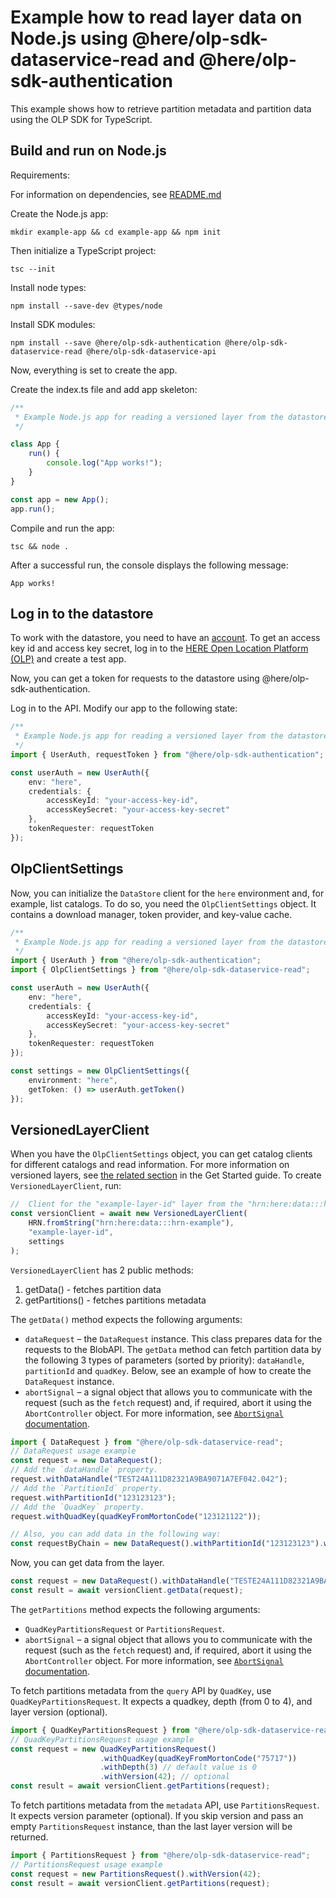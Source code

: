 # Example how to read layer data on Node.js using @here/olp-sdk-dataservice-read and @here/olp-sdk-authentication

This example shows how to retrieve partition metadata and partition data using the OLP SDK for TypeScript.

## Build and run on Node.js

Requirements:

For information on dependencies, see [README.md](../../README.md#Dependencies)

Create the Node.js app:

```shell
mkdir example-app && cd example-app && npm init
```

Then initialize a TypeScript project:

```shell
tsc --init
```

Install node types:

```shell
npm install --save-dev @types/node
```

Install SDK modules:

```shell
npm install --save @here/olp-sdk-authentication @here/olp-sdk-dataservice-read @here/olp-sdk-dataservice-api
```

Now, everything is set to create the app.

Create the index.ts file and add app skeleton:

```typescript
/**
 * Example Node.js app for reading a versioned layer from the datastore
 */

class App {
    run() {
        console.log("App works!");
    }
}

const app = new App();
app.run();
```

Compile and run the app:

```shell
tsc && node .
```

After a successful run, the console displays the following message:

```shell
App works!
```

## Log in to the datastore

To work with the datastore, you need to have an [account](https://account.here.com).
To get an access key id and access key secret, log in to the [HERE Open Location Platform (OLP)](https://platform.here.com/admin/apps) and create a test app.

Now, you can get a token for requests to the datastore using @here/olp-sdk-authentication.

Log in to the API. Modify our app to the following state:

```typescript
/**
 * Example Node.js app for reading a versioned layer from the datastore
 */
import { UserAuth, requestToken } from "@here/olp-sdk-authentication";

const userAuth = new UserAuth({
    env: "here",
    credentials: {
        accessKeyId: "your-access-key-id",
        accessKeySecret: "your-access-key-secret"
    },
    tokenRequester: requestToken
});

```

## OlpClientSettings

Now, you can initialize the `DataStore` client for the `here` environment and, for example, list catalogs.
To do so, you need the `OlpClientSettings` object. It contains a download manager, token provider, and key-value cache.

```typescript
/**
 * Example Node.js app for reading a versioned layer from the datastore
 */
import { UserAuth } from "@here/olp-sdk-authentication";
import { OlpClientSettings } from "@here/olp-sdk-dataservice-read";

const userAuth = new UserAuth({
    env: "here",
    credentials: {
        accessKeyId: "your-access-key-id",
        accessKeySecret: "your-access-key-secret"
    },
    tokenRequester: requestToken
});

const settings = new OlpClientSettings({
    environment: "here",
    getToken: () => userAuth.getToken()
});

```

## VersionedLayerClient

When you have  the `OlpClientSettings` object, you can get catalog clients for different catalogs and read information.
For more information on versioned layers, see [the related section](https://developer.here.com/olp/documentation/get-started/dev_guide/shared_content/topics/olp/concepts/layers.html#versioned-layers) in the Get Started guide.
To create `VersionedLayerClient`, run:

```typescript
//  Client for the "example-layer-id" layer from the "hrn:here:data:::hrn-example" catalog
const versionClient = await new VersionedLayerClient(
    HRN.fromString("hrn:here:data:::hrn-example"),
    "example-layer-id",
    settings
);
```

`VersionedLayerClient` has 2 public methods:

1. getData() - fetches partition data
2. getPartitions() - fetches partitions metadata

The `getData()` method expects the following arguments:

* `dataRequest` &ndash; the `DataRequest` instanсe. This class prepares data for the requests to the BlobAPI. The `getData` method can fetch partition data by the following 3 types of parameters (sorted by priority): `dataHandle`, `partitionId` and `quadKey`. Below, see an example of how to create the `DataRequest` instanсe.
* `abortSignal` &ndash; a signal object that allows you to communicate with the request (such as the `fetch` request) and, if required, abort it  using the `AbortController` object. For more information, see [`AbortSignal` documentation](https://developer.mozilla.org/en-US/docs/Web/API/AbortSignal).

```typescript
import { DataRequest } from "@here/olp-sdk-dataservice-read";
// DataRequest usage example
const request = new DataRequest();
// Add the `dataHandle` property.
request.withDataHandle("TEST24A111D82321A9BA9071A7EF042.042");
// Add the `PartitionId` property.
request.withPartitionId("123123123");
// Add the `QuadKey` property.
request.withQuadKey(quadKeyFromMortonCode("123121122"));

// Also, you can add data in the following way:
const requestByChain = new DataRequest().withPartitionId("123123123").withQuadKey(quadKeyFromMortonCode("123121122"));
```

Now, you can get data from the layer.

```typescript
const request = new DataRequest().withDataHandle("TESTE24A111D82321A9BA9071A7EF042.042");
const result = await versionClient.getData(request);
```

The `getPartitions` method expects the following arguments:

* `QuadKeyPartitionsRequest` or `PartitionsRequest`.
* `abortSignal` &ndash; a signal object that allows you to communicate with the request (such as the `fetch` request) and, if required, abort it  using the `AbortController` object. For more information, see [`AbortSignal` documentation](https://developer.mozilla.org/en-US/docs/Web/API/AbortSignal).

To fetch partitions metadata from the `query` API by `QuadKey`, use `QuadKeyPartitionsRequest`. It expects a quadkey, depth (from 0 to 4), and layer version (optional).

```typescript
import { QuadKeyPartitionsRequest } from "@here/olp-sdk-dataservice-read";
// QuadKeyPartitionsRequest usage example
const request = new QuadKeyPartitionsRequest()
                    .withQuadKey(quadKeyFromMortonCode("75717"))
                    .withDepth(3) // default value is 0
                    .withVersion(42); // optional
const result = await versionClient.getPartitions(request);
```

To fetch partitions metadata from the `metadata` API, use `PartitionsRequest`. It expects version parameter (optional). If you skip version and pass an empty `PartitionsRequest` instanсe, than the last layer version will be returned.

```typescript
import { PartitionsRequest } from "@here/olp-sdk-dataservice-read";
// PartitionsRequest usage example
const request = new PartitionsRequest().withVersion(42);
const result = await versionClient.getPartitions(request);
```
